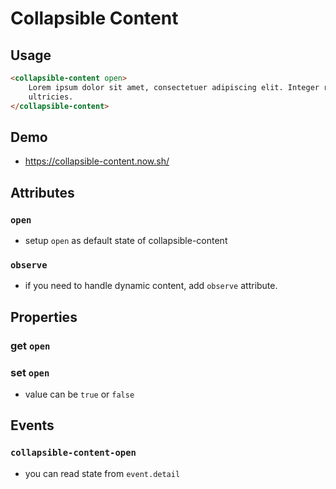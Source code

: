 # Collapsible Content

## Usage

```html
<collapsible-content open>
    Lorem ipsum dolor sit amet, consectetuer adipiscing elit. Integer rutrum, orci vestibulum ullamcorper
    ultricies.
</collapsible-content>
```

## Demo

- https://collapsible-content.now.sh/

## Attributes

### `open`
- setup `open` as default state of collapsible-content

### `observe`
- if you need to handle dynamic content, add `observe` attribute. 

## Properties

### get `open`

### set `open`
- value can be `true` or `false`

## Events

### `collapsible-content-open`
- you can read state from `event.detail`
